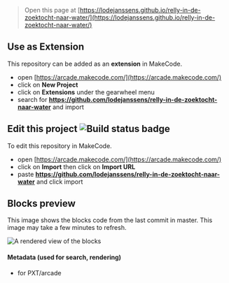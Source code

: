  


> Open this page at [https://lodejanssens.github.io/relly-in-de-zoektocht-naar-water/](https://lodejanssens.github.io/relly-in-de-zoektocht-naar-water/)

## Use as Extension

This repository can be added as an **extension** in MakeCode.

* open [https://arcade.makecode.com/](https://arcade.makecode.com/)
* click on **New Project**
* click on **Extensions** under the gearwheel menu
* search for **https://github.com/lodejanssens/relly-in-de-zoektocht-naar-water** and import

## Edit this project ![Build status badge](https://github.com/lodejanssens/relly-in-de-zoektocht-naar-water/workflows/MakeCode/badge.svg)

To edit this repository in MakeCode.

* open [https://arcade.makecode.com/](https://arcade.makecode.com/)
* click on **Import** then click on **Import URL**
* paste **https://github.com/lodejanssens/relly-in-de-zoektocht-naar-water** and click import

## Blocks preview

This image shows the blocks code from the last commit in master.
This image may take a few minutes to refresh.

![A rendered view of the blocks](https://github.com/lodejanssens/relly-in-de-zoektocht-naar-water/raw/master/.github/makecode/blocks.png)

#### Metadata (used for search, rendering)

* for PXT/arcade
<script src="https://makecode.com/gh-pages-embed.js"></script><script>makeCodeRender("{{ site.makecode.home_url }}", "{{ site.github.owner_name }}/{{ site.github.repository_name }}");</script>
